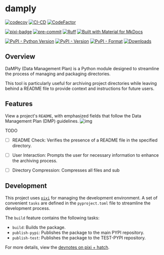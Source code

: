 
# damply

[![codecov](https://codecov.io/gh/bhklab/damply/graph/badge.svg?token=tCcajRIGz9)](https://codecov.io/gh/bhklab/damply)
[![CI-CD](https://github.com/bhklab/damply/actions/workflows/main.yaml/badge.svg)](https://github.com/bhklab/damply/actions/workflows/main.yaml)
[![CodeFactor](https://www.codefactor.io/repository/github/bhklab/damply/badge)](https://www.codefactor.io/repository/github/bhklab/damply)

[![pixi-badge](https://img.shields.io/endpoint?url=https://raw.githubusercontent.com/prefix-dev/pixi/main/assets/badge/v0.json&style=flat-square)](https://github.com/prefix-dev/pixi)
[![pre-commit](https://img.shields.io/badge/pre--commit-enabled-brightgreen?logo=pre-commit&style=flat-square)](https://github.com/pre-commit/pre-commit)
[![Ruff](https://img.shields.io/endpoint?url=https://raw.githubusercontent.com/astral-sh/ruff/main/assets/badge/v2.json&style=flat-square)](https://github.com/astral-sh/ruff)
[![Built with Material for MkDocs](https://img.shields.io/badge/mkdocs--material-gray?logo=materialformkdocs&style=flat-square)](https://github.com/squidfunk/mkdocs-material)

[![PyPI - Python Version](https://img.shields.io/pypi/pyversions/damply)](https://pypi.org/project/damply/)
[![PyPI - Version](https://img.shields.io/pypi/v/damply)](https://pypi.org/project/damply/)
[![PyPI - Format](https://img.shields.io/pypi/format/damply)](https://pypi.org/project/damply/)
[![Downloads](https://static.pepy.tech/badge/damply)](https://pepy.tech/project/damply)

## Overview


DaMPly (Data Management Plan) is a Python module designed to streamline the process of managing and packaging directories.

This tool is particularly useful for archiving project directories while leaving behind a README file to provide context and instructions for future users.

## Features

View a project's `README`, with emphasized fields that follow the Data Management Plan (DMP) guidelines.
![img](assets/screenshot.png)

TODO
- [ ] README Check: Verifies the presence of a README file in the specified directory.
- [ ] User Interaction: Prompts the user for necessary information to enhance the archiving process.
- [ ] Directory Compression: Compresses all files and sub


## Development

This project uses [`pixi`](pixi.sh) for managing the development environment.
A set of convenient `tasks` are defined in the `pyproject.toml` file to streamline the development process.

The `build` feature contains the following tasks:

- `build`: Builds the package.
- `publish-pypi`: Publishes the package to the main PYPI repository.
- `publish-test`: Publishes the package to the TEST-PYPI repository.

For more details, view the [devnotes on pixi + hatch](devnotes/pixi-hatch-build.md).

